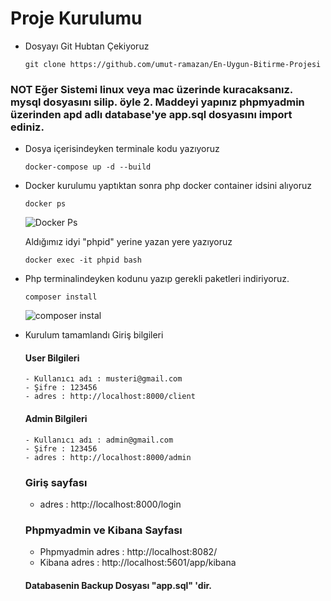 # Proje Kurulumu 


 * Dosyayı Git Hubtan Çekiyoruz
    ```
    git clone https://github.com/umut-ramazan/En-Uygun-Bitirme-Projesi
    ```
  ### <b>NOT</b> Eğer Sistemi linux veya mac üzerinde kuracaksanız. mysql dosyasını silip. öyle 2. Maddeyi yapınız phpmyadmin üzerinden apd adlı database'ye app.sql         dosyasını import ediniz.

 * Dosya içerisindeyken terminale kodu yazıyoruz
    ```
    docker-compose up -d --build
    ```

 * Docker kurulumu yaptıktan sonra php docker container idsini alıyoruz
      ```
      docker ps
      ``` 
      ![Docker Ps](https://user-images.githubusercontent.com/68502979/183945206-255f0783-3b4d-4924-84ec-ee7b331ae955.png)
  
   Aldığımız idyi "phpid" yerine yazan yere yazıyoruz
     ```
     docker exec -it phpid bash
     ``` 
  
  * Php terminalindeyken kodunu yazıp gerekli paketleri indiriyoruz.
       ```
       composer install
       ``` 
     ![composer instal](https://user-images.githubusercontent.com/68502979/183945777-3479a751-0a3f-404c-81d1-2eaa09ed2011.png)
     
     
 * Kurulum tamamlandı Giriş bilgileri
    
      #### User Bilgileri
       - Kullanıcı adı : musteri@gmail.com
       - Şifre : 123456
       - adres : http://localhost:8000/client
        
        
      #### Admin Bilgileri
       - Kullanıcı adı : admin@gmail.com
       - Şifre : 123456
       - adres : http://localhost:8000/admin
        
      ### Giriş sayfası
      - adres : http://localhost:8000/login
      
      ### Phpmyadmin ve Kibana Sayfası
      - Phpmyadmin adres : http://localhost:8082/
      - Kibana adres :  http://localhost:5601/app/kibana
      
 
      
      
      #### Databasenin Backup Dosyası "app.sql" 'dir.
  
 

 
